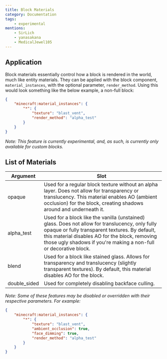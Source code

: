 ```yaml
---
title: Block Materials
category: Documentation
tags:
    - experimental
mentions:
    - SirLich
    - yanasakana
	- MedicalJewel105
---
```


## Application

Block materials essentially control how a block is rendered in the world, much like entity materials. They can be applied with the block component, `material_instances`, with the optional parameter, `render_method`. Using this would look something like the below example, a non-full block:

<CodeHeader></CodeHeader>

```json
{
	"minecraft:material_instances": {
		"*": {
			"texture": "blast_vent",
			"render_method": "alpha_test"
		}
	}
}
```

_Note: This feature is currently experimental, and, as such, is currently only available for custom blocks._

## List of Materials

| Argument     | Slot                                                                                                                                                                                                                                                                     |
| ------------ | ------------------------------------------------------------------------------------------------------------------------------------------------------------------------------------------------------------------------------------------------------------------------ |
| opaque       | Used for a regular block texture without an alpha layer. Does not allow for transparency or translucency. This material enables AO (ambient occlusion) for the block, creating shadows around and underneath it.                                                         |
| alpha_test   | Used for a block like the vanilla (unstained) glass. Does not allow for translucency, only fully opaque or fully transparent textures. By default, this material disables AO for the block, removing those ugly shadows if you're making a non-full or decorative block. |
| blend        | Used for a block like stained glass. Allows for transparency and translucency (slightly transparent textures). By default, this material disables AO for the block.                                                                                                      |
| double_sided | Used for completely disabling backface culling.                                                                                                                                                                                                                          |

_Note: Some of these features may be disabled or overridden with their respective parameters. For example:_

<CodeHeader></CodeHeader>

```json
{
	"minecraft:material_instances": {
		"*": {
			"texture": "blast_vent",
			"ambient_occlusion": true,
			"face_dimming": true,
			"render_method": "alpha_test"
		}
	}
}
```
